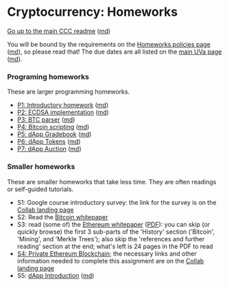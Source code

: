 Cryptocurrency: Homeworks
=========================

[Go up to the main CCC readme](../readme.html) ([md](../readme.md))

You will be bound by the requirements on the [Homeworks policies page](../uva/hw-policies.html) ([md](../uva/hw-policies.md)), so please read that!  The due dates are all listed on the [main UVa page](../uva/index.html) ([md](../uva/index.md)).


### Programing homeworks

These are larger programming homeworks.

- [P1: Introductory homework](intro/index.html) ([md](intro/index.md))
- [P2: ECDSA implementation](ecdsa/index.html) ([md](ecdsa/index.md))
- [P3: BTC parser](btcparser/index.html) ([md](btcparser/index.md))
- [P4: Bitcoin scripting](btcscript/index.html) ([md](btcscript/index.md))
- [P5: dApp Gradebook](gradebook/index.html) ([md](gradebook/index.md))
- [P6: dApp Tokens](tokens/index.html) ([md](tokens/index.md))
- [P7: dApp Auction](auction/index.html) ([md](auction/index.md))


### Smaller homeworks

These are smaller homeworks that take less time.  They are often readings or self-guided tutorials.

- S1: Google course introductory survey: the link for the survey is on the [Collab landing page](https://collab.its.virginia.edu/portal/directtool/7c8e4ae8-4bb5-4d1f-9fd6-9d9323721551/)
- S2: Read the [Bitcoin whitepaper](https://bitcoinwhitepaper.co/)
- S3: read (some of) the [Ethereum whitepaper](https://ethereum.org/en/whitepaper/) ([PDF](https://blockchainlab.com/pdf/Ethereum_white_paper-a_next_generation_smart_contract_and_decentralized_application_platform-vitalik-buterin.pdf)): you can skip (or quickly browse) the first 3 sub-parts of the 'History' section ('Bitcoin', 'Mining', and 'Merkle Trees'); also skip the 'references and further reading' section at the end; what's left is 24 pages in the PDF to read
- [S4: Private Ethereum Blockchain](ethprivate/index.html); the necessary links and other information needed to complete this assignment are on the [Collab landing page](https://collab.its.virginia.edu/portal/directtool/7c8e4ae8-4bb5-4d1f-9fd6-9d9323721551/)
- S5: [dApp Introduction](dappintro/index.html) ([md](dappintro/index.md))
